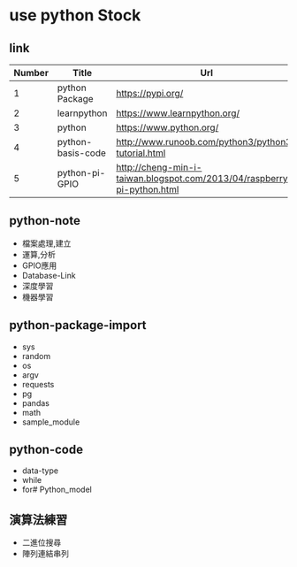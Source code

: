 # use python Stock

## link
Number | Title | Url
-------|-------|-------
1 | python Package | https://pypi.org/
2 | learnpython | https://www.learnpython.org/ 
3 | python | https://www.python.org/
4 | python-basis-code | http://www.runoob.com/python3/python3-tutorial.html
5 | python-pi-GPIO | http://cheng-min-i-taiwan.blogspot.com/2013/04/raspberry-pi-python.html

## python-note
- 檔案處理,建立
- 運算,分析
- GPIO應用 
- Database-Link 
- 深度學習
- 機器學習

## python-package-import
- sys 
- random
- os
- argv
- requests
- pg
- pandas
- math
- sample_module

## python-code
- data-type
- while
- for# Python_model

## 演算法練習
- 二進位搜尋
- 陣列連結串列
